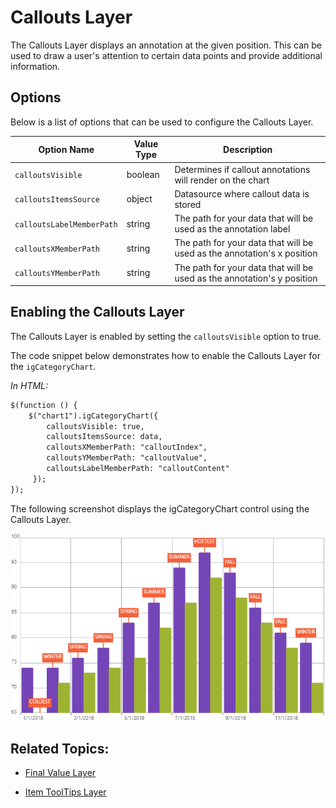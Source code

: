 ﻿<!--
|metadata|
{
    "fileName": "igcategorychart-callouts-layer",
    "controlName": "igCategoryChart",
    "tags": ["API", "CategoryChart"]
}
|metadata|
-->

# Callouts Layer

The Callouts Layer displays an annotation at the given position.  This can be used to draw a user's attention to certain data points and provide additional information.

## Options

Below is a list of options that can be used to configure the Callouts Layer.

Option Name|Value Type|Description
---|---|---
`calloutsVisible`         | boolean | Determines if callout annotations will render on the chart
`calloutsItemsSource`     | object  | Datasource where callout data is stored
`calloutsLabelMemberPath` | string  | The path for your data that will be used as the annotation label
`calloutsXMemberPath`     | string  | The path for your data that will be used as the annotation's x position
`calloutsYMemberPath`     | string  | The path for your data that will be used as the annotation's y position

## Enabling the Callouts Layer

The Callouts Layer is enabled by setting the `calloutsVisible` option to true.

The code snippet below demonstrates how to enable the Callouts Layer for the `igCategoryChart`.

*In HTML:*

```html
$(function () {
    $("chart1").igCategoryChart({
	    calloutsVisible: true,
	    calloutsItemsSource: data,
		calloutsXMemberPath: "calloutIndex",
		calloutsYMemberPath: "calloutValue",
		calloutsLabelMemberPath: "calloutContent"
     });
});
```

The following screenshot displays the igCategoryChart control using the Callouts Layer.

![](images/categorychart-callouts-layer-01.png)


## <a id="relatedtopics"/>Related Topics:

- [Final Value Layer](igcategorychart-final-value-layer.html)

- [Item ToolTips Layer](igcategorychart-item-tooltips-layer.html)